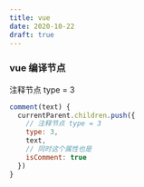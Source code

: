 ```yaml
---
title: vue
date: 2020-10-22
draft: true
---
```


### vue 编译节点

注释节点 type = 3

```js
comment(text) {
  currentParent.children.push({
    // 注释节点 type = 3
    type: 3,
    text,
    // 同时这个属性也是
    isComment: true
  })
}
```

